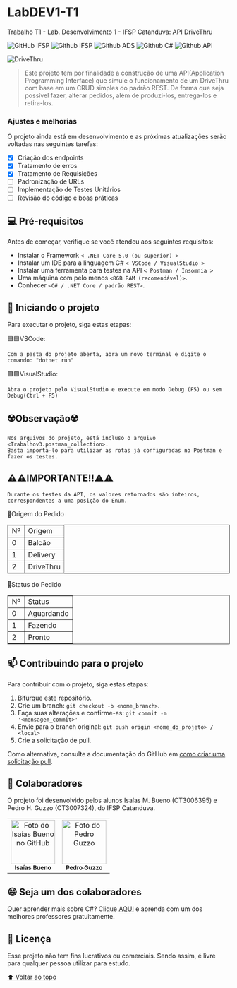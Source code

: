# LabDEV1-T1
Trabalho T1 - Lab. Desenvolvimento 1 - IFSP Catanduva: API DriveThru

<!---Esses são exemplos. Veja https://shields.io para outras pessoas ou para personalizar este conjunto de escudos. Você pode querer incluir dependências, status do projeto e informações de licença aqui--->

![GitHub IFSP](https://ctd.ifsp.edu.br/images/IFSP-CTD2.png)
![Github IFSP](https://img.shields.io/badge/IFSP-5%C2%BA%20Semestre%20ADS-green?style=plastic)
![Github ADS](https://img.shields.io/badge/ADS-Lab.%20Dev.%20l-green?style=plastic&logo=superuser)
![Github C#](https://img.shields.io/badge/C%23-.NET%20Core-blue?style=plastic&logo=gitlab)
![Github API](https://img.shields.io/badge/API-Rest-brightgreen?style=plastic&logo=stackexchange)

<img src="http://www.joaoalberto.com/wp-content/uploads/2020/05/09/DriveThru.jpg" alt="DriveThru">

> Este projeto tem por finalidade a construção de uma API(Application Programming Interface) que simule o funcionamento de um DriveThru com base em um CRUD simples do padrão REST. De forma que seja possível fazer, alterar pedidos, além de produzi-los, entrega-los e retira-los.

### Ajustes e melhorias

O projeto ainda está em desenvolvimento e as próximas atualizações serão voltadas nas seguintes tarefas:

- [x] Criação dos endpoints
- [x] Tratamento de erros
- [x] Tratamento de Requisições
- [ ] Padronização de URLs
- [ ] Implementação de Testes Unitários
- [ ] Revisão do código e boas práticas

## 💻 Pré-requisitos

Antes de começar, verifique se você atendeu aos seguintes requisitos:
* Instalar o Framework `< .NET Core 5.0 (ou superior) >`
* Instalar um IDE para a linguagem C# `< VSCode / VisualStudio >`
* Instalar uma ferramenta para testes na API `< Postman / Insomnia >`
* Uma máquina com pelo menos `<8GB RAM (recomendável)>`.
* Conhecer `<C# / .NET Core / padrão REST>`.

## 🚀 Iniciando o projeto

Para executar o projeto, siga estas etapas:

🟦🟦VSCode:
```
Com a pasta do projeto aberta, abra um novo terminal e digite o comando: "dotnet run"
```

🟪🟪VisualStudio:
```
Abra o projeto pelo VisualStudio e execute em modo Debug (F5) ou sem Debug(Ctrl + F5)
```

## ☢️Observação☢️
```
Nos arquivos do projeto, está incluso o arquivo <Trabalhov3.postman_collection>.
Basta importá-lo para utilizar as rotas já configuradas no Postman e fazer os testes.
```

## ⚠️⚠️IMPORTANTE!!⚠️⚠️
```
Durante os testes da API, os valores retornados são inteiros, correspondentes a uma posição do Enum.
```
📌Origem do Pedido
<table border="1">
    <tr>
        <td>Nº</td>
        <td>Origem</td>
    </tr>
    <tr>
        <td>0</td>
        <td>Balcão</td>
    </tr>
    <tr>
        <td>1</td>
        <td>Delivery</td>
    </tr>
    <tr>
        <td>2</td>
        <td>DriveThru</td>
    </tr>
</table>

📌Status do Pedido
<table border="1">
    <tr>
        <td>Nº</td>
        <td>Status</td>
    </tr>
    <tr>
        <td>0</td>
        <td>Aguardando</td>
    </tr>
    <tr>
        <td>1</td>
        <td>Fazendo</td>
    </tr>
    <tr>
        <td>2</td>
        <td>Pronto</td>
    </tr>
</table>


## 📫 Contribuindo para o projeto
Para contribuir com o projeto, siga estas etapas:

1. Bifurque este repositório.
2. Crie um branch: `git checkout -b <nome_branch>`.
3. Faça suas alterações e confirme-as: `git commit -m '<mensagem_commit>'`
4. Envie para o branch original: `git push origin <nome_do_projeto> / <local>`
5. Crie a solicitação de pull.

Como alternativa, consulte a documentação do GitHub em [como criar uma solicitação pull](https://help.github.com/en/github/collaborating-with-issues-and-pull-requests/creating-a-pull-request).

## 🤝 Colaboradores

O projeto foi desenvolvido pelos alunos Isaías M. Bueno (CT3006395) e Pedro H. Guzzo (CT3007324), do IFSP Catanduva.

<table>
  <tr>
    <td align="center">
      <a href="https://www.linkedin.com/in/isaías-bueno-80a0ba157">
        <img src="https://media-exp1.licdn.com/dms/image/C4D03AQHUINi-Lf1_tg/profile-displayphoto-shrink_200_200/0/1585184845908?e=1652918400&v=beta&t=GLaQDXE09vJbt2hr3afBD-6BLd0u3IYf7jh2VQVQhvg" target="_blank" width="100px;" alt="Foto do Isaías Bueno no GitHub"/><br>
        <sub>
          <b>Isaías Bueno</b>
        </sub>
      </a>
    </td>
    <td align="center">
      <a href="https://www.linkedin.com/in/pedro-guzzo-426439207/">
        <img src="https://media-exp1.licdn.com/dms/image/D4E35AQEW-Sm_wsrasQ/profile-framedphoto-shrink_800_800/0/1623860914006?e=1652274000&v=beta&t=Q8DFALo-vbBd6ig5oH7wXjJK1i6PWbCu_pojAvJuu74" target="_blank" width="100px;" alt="Foto do Pedro Guzzo"/><br>
        <sub>
          <b>Pedro Guzzo</b>
        </sub>
      </a>
    </td>
  </tr>
</table>


## 😄 Seja um dos colaboradores<br>

Quer aprender mais sobre C#? Clique [AQUI](https://www.macoratti.net) e aprenda com um dos melhores professores gratuitamente.

## 📝 Licença

Esse projeto não tem fins lucrativos ou comerciais. Sendo assim, é livre para qualquer pessoa utilizar para estudo.

[⬆ Voltar ao topo](#LabDEV1-T1)<br>
